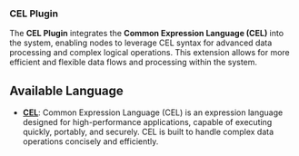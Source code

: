 ### CEL Plugin

The **CEL Plugin** integrates the **Common Expression Language (CEL)** into the system, enabling nodes to leverage CEL
syntax for advanced data processing and complex logical operations. This extension allows for more efficient and
flexible data flows and processing within the system.

## Available Language

- **[CEL](https://cel.dev)**: Common Expression Language (CEL) is an expression language designed for high-performance
  applications, capable of executing quickly, portably, and securely. CEL is built to handle complex data operations
  concisely and efficiently.
